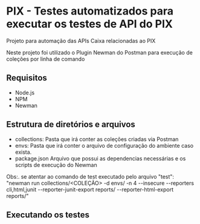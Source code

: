 # PIX - Testes automatizados para executar os testes de API do PIX

Projeto para automação das APIs Caixa relacionadas ao PIX

Neste projeto foi utilizado o Plugin Newman do Postman para execução de coleções por linha de comando

## Requisitos

 - Node.js
 - NPM
 - Newman

## Estrutura de diretórios e arquivos

 - collections:    Pasta que irá conter as coleções criadas via Postman
 - envs:           Pasta que irá conter o arquivo de configuração do ambiente caso exista.
 - package.json    Arquivo que possui as dependencias necessárias e os scripts de execução do Newman
 
Obs:. se atentar ao comando de test executado pelo arquivo 
"test": "newman run collections/<COLEÇÃO> -d envs/<ENVIROMENT> -n 4 --insecure --reporters cli,html,junit --reporter-junit-export reports/ --reporter-html-export reports/"

## Executando os testes



